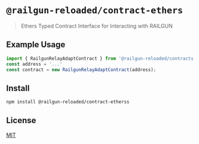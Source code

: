 # `@railgun-reloaded/contract-ethers`

> Ethers Typed Contract Interface for Interacting with RAILGUN

## Example Usage

```ts
import { RailgunRelayAdaptContract } from '@railgun-reloaded/contracts'
const address = '...'
const contract = new RailgunRelayAdaptContract(address);
```

## Install

```sh
npm install @railgun-reloaded/contract-etherss
```

## License

[MIT](LICENSE)
